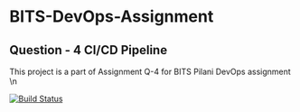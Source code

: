 # BITS-DevOps-Assignment

## Question - 4 CI/CD Pipeline
This project is a part of Assignment Q-4 for BITS Pilani DevOps assignment \n

[![Build Status](https://travis-ci.com/censorthecarnage/BITS-DevOps-Assignment.svg)](https://travis-ci.com/censorthecarnage/BITS-DevOps-Assignment)
